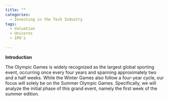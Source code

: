 ```yaml
---
title: ""
categories:
  - Investing in the Tech Industry
tags:
  - Valuation
  - Unicorns
  - IPO's
  
---
```



**Introduction**

The Olympic Games is widely recognized as the largest global sporting event, occurring once every four years and spanning approximately two and a half weeks. While the Winter Games also follow a four-year cycle, our focus will solely be on the Summer Olympic Games. Specifically, we will analyze the initial phase of this grand event, namely the first week of the summer edition.